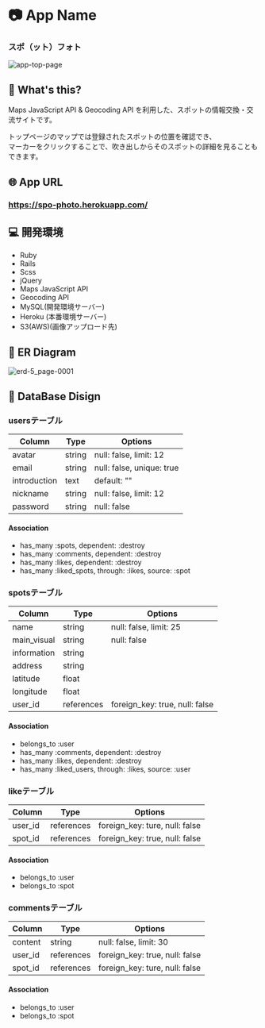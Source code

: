 # :camera: App Name

### スポ（ット）フォト
![app-top-page](https://user-images.githubusercontent.com/63793009/84601570-2705d600-aebc-11ea-8406-dd8054da8086.jpg)


## :speech_balloon: What's this?
Maps JavaScript API & Geocoding API を利用した、スポットの情報交換・交流サイトです。  

トップページのマップでは登録されたスポットの位置を確認でき、  
マーカーをクリックすることで、吹き出しからそのスポットの詳細を見ることもできます。


## :globe_with_meridians: App URL

### https://spo-photo.herokuapp.com/

## :computer: 開発環境

- Ruby
- Rails
- Scss
- jQuery
- Maps JavaScript API
- Geocoding API
- MySQL(開発環境サーバー)
- Heroku (本番環境サーバー)
- S3(AWS)(画像アップロード先)

## :pencil: ER Diagram

![erd-5_page-0001](https://user-images.githubusercontent.com/63793009/84599339-4268e500-aeac-11ea-9c91-7fe1650e31ff.jpg)

## :art: DataBase Disign

### usersテーブル
|Column|Type|Options|
|------|----|-------|
|avatar|string|null: false, limit: 12|
|email|string|null: false, unique: true|
|introduction|text|default: ""|
|nickname|string|null: false, limit: 12|
|password|string|null: false|

#### Association
- has_many    :spots,        dependent: :destroy
- has_many    :comments,     dependent: :destroy
- has_many    :likes,        dependent: :destroy
- has_many    :liked_spots,  through:   :likes, source: :spot


### spotsテーブル
|Column|Type|Options|
|------|----|-------|
|name|string|null: false, limit: 25|
|main_visual|string|null: false|
|information|string||
|address|string||
|latitude|float||
|longitude|float|
|user_id|references|foreign_key: true, null: false|

#### Association
- belongs_to   :user
- has_many     :comments,    dependent: :destroy
- has_many     :likes,       dependent: :destroy
- has_many     :liked_users, through:   :likes, source: :user


### likeテーブル
|Column|Type|Options|
|------|----|-------|
|user_id|references|foreign_key: ture, null: false|
|spot_id|references|foreign_key: true, null: false|

#### Association
- belongs_to :user
- belongs_to :spot


### commentsテーブル
|Column|Type|Options|
|------|----|-------|
|content|string|null: false, limit: 30|
|user_id|references|foreign_key: true, null: false|
|spot_id|references|foreign_key: ture, null: false|

#### Association
- belongs_to :user
- belongs_to :spot




